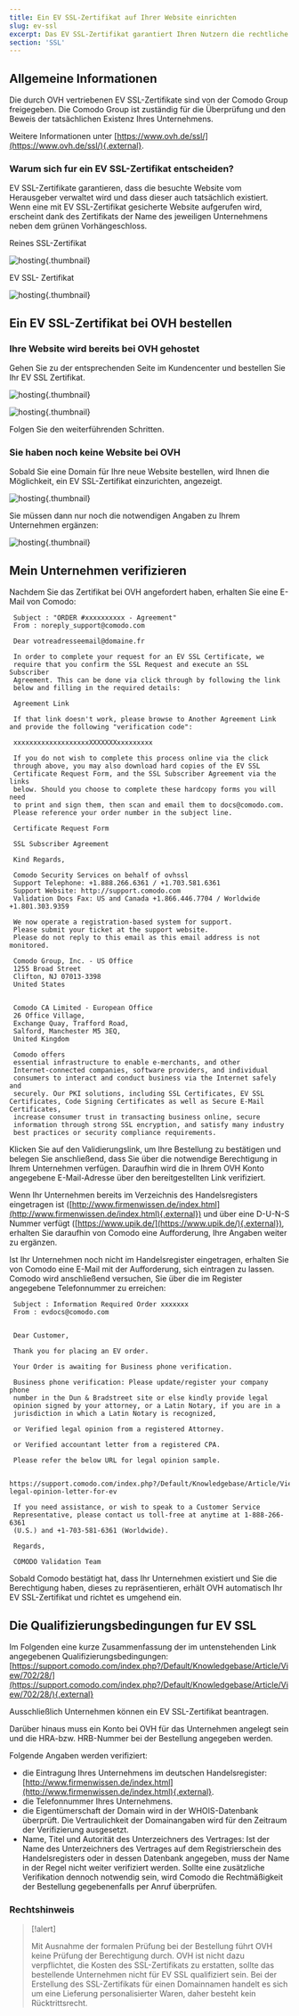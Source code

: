 ```yaml
---
title: Ein EV SSL-Zertifikat auf Ihrer Website einrichten
slug: ev-ssl
excerpt: Das EV SSL-Zertifikat garantiert Ihren Nutzern die rechtliche Existenz des Unternehmens und belegt die absolute Vertrauenswürdigkeit Ihrer Seite
section: 'SSL'
---
```



## Allgemeine Informationen
Die durch OVH vertriebenen EV SSL-Zertifikate sind von der Comodo Group freigegeben. Die Comodo Group ist zuständig für die Überprüfung und den Beweis der tatsächlichen Existenz Ihres Unternehmens.

Weitere Informationen unter [https://www.ovh.de/ssl/](https://www.ovh.de/ssl/){.external}.


### Warum sich fur ein EV SSL-Zertifikat entscheiden?
EV SSL-Zertifikate garantieren, dass die besuchte Website vom Herausgeber verwaltet wird und dass dieser auch tatsächlich existiert. Wenn eine mit EV SSL-Zertifikat gesicherte Website aufgerufen wird, erscheint dank des Zertifikats der Name des jeweiligen Unternehmens neben dem grünen Vorhängeschloss.

Reines SSL-Zertifikat


![hosting](images/ssl_non_EV.png){.thumbnail}

EV SSL- Zertifikat


![hosting](images/ssl_EV.png){.thumbnail}


## Ein EV SSL-Zertifikat bei OVH bestellen

### Ihre Website wird bereits bei OVH gehostet
Gehen Sie zu der entsprechenden Seite im Kundencenter und bestellen Sie Ihr EV SSL Zertifikat.


![hosting](images/step1.png){.thumbnail}


![hosting](images/step2.png){.thumbnail}

Folgen Sie den weiterführenden Schritten.


### Sie haben noch keine Website bei OVH
Sobald Sie eine Domain für Ihre neue Website bestellen, wird Ihnen die Möglichkeit, ein EV SSL-Zertifikat einzurichten, angezeigt.


![hosting](images/step3.png){.thumbnail}

Sie müssen dann nur noch die notwendigen Angaben zu Ihrem Unternehmen ergänzen:


![hosting](images/step4.png){.thumbnail}


## Mein Unternehmen verifizieren
Nachdem Sie das Zertifikat bei OVH angefordert haben, erhalten Sie eine E-Mail von Comodo:

```
 Subject : "ORDER #xxxxxxxxxx - Agreement"
 From : noreply_support@comodo.com
 
 Dear votreadresseemail@domaine.fr
 
 In order to complete your request for an EV SSL Certificate, we
 require that you confirm the SSL Request and execute an SSL Subscriber
 Agreement. This can be done via click through by following the link
 below and filling in the required details:
 
 Agreement Link
 
 If that link doesn't work, please browse to Another Agreement Link and provide the following "verification code":
 
 xxxxxxxxxxxxxxxxxxxXXXXXXXxxxxxxxxx
 
 If you do not wish to complete this process online via the click
 through above, you may also download hard copies of the EV SSL
 Certificate Request Form, and the SSL Subscriber Agreement via the links
 below. Should you choose to complete these hardcopy forms you will need
 to print and sign them, then scan and email them to docs@comodo.com.
 Please reference your order number in the subject line.
 
 Certificate Request Form
 
 SSL Subscriber Agreement
 
 Kind Regards,
 
 Comodo Security Services on behalf of ovhssl
 Support Telephone: +1.888.266.6361 / +1.703.581.6361
 Support Website: http://support.comodo.com
 Validation Docs Fax: US and Canada +1.866.446.7704 / Worldwide +1.801.303.9359
 
 We now operate a registration-based system for support.
 Please submit your ticket at the support website.
 Please do not reply to this email as this email address is not monitored.
 
 Comodo Group, Inc. - US Office
 1255 Broad Street
 Clifton, NJ 07013-3398
 United States
 
 
 Comodo CA Limited - European Office
 26 Office Village,
 Exchange Quay, Trafford Road,
 Salford, Manchester M5 3EQ,
 United Kingdom
 
 Comodo offers
 essential infrastructure to enable e-merchants, and other
 Internet-connected companies, software providers, and individual
 consumers to interact and conduct business via the Internet safely and
 securely. Our PKI solutions, including SSL Certificates, EV SSL Certificates, Code Signing Certificates as well as Secure E-Mail Certificates,
 increase consumer trust in transacting business online, secure
 information through strong SSL encryption, and satisfy many industry
 best practices or security compliance requirements.
```

Klicken Sie auf den Validierungslink, um Ihre Bestellung zu bestätigen und belegen Sie anschließend, dass Sie über die notwendige Berechtigung in Ihrem Unternehmen verfügen.  Daraufhin wird die in Ihrem OVH Konto angegebene E-Mail-Adresse über den bereitgestellten Link verifiziert.

Wenn Ihr Unternehmen bereits im Verzeichnis des Handelsregisters eingetragen ist ([http://www.firmenwissen.de/index.html](http://www.firmenwissen.de/index.html){.external}) und über eine D-U-N-S Nummer verfügt ([https://www.upik.de/](https://www.upik.de/){.external}), erhalten Sie daraufhin von Comodo eine Aufforderung, Ihre Angaben weiter zu ergänzen.

Ist Ihr Unternehmen noch nicht im Handelsregister eingetragen, erhalten Sie von Comodo eine E-Mail mit der Aufforderung, sich eintragen zu lassen. Comodo wird anschließend versuchen, Sie über die im Register angegebene Telefonnummer zu erreichen:

```
 Subject : Information Required Order xxxxxxx
 From : evdocs@comodo.com
 
 
 Dear Customer,
 
 Thank you for placing an EV order.
 
 Your Order is awaiting for Business phone verification.
 
 Business phone verification: Please update/register your company phone
 number in the Dun & Bradstreet site or else kindly provide legal
 opinion signed by your attorney, or a Latin Notary, if you are in a
 jurisdiction in which a Latin Notary is recognized,
 
 or Verified legal opinion from a registered Attorney.
 
 or Verified accountant letter from a registered CPA.
 
 Please refer the below URL for legal opinion sample.
 
 https://support.comodo.com/index.php?/Default/Knowledgebase/Article/View/900/87/sample-legal-opinion-letter-for-ev
 
 If you need assistance, or wish to speak to a Customer Service
 Representative, please contact us toll-free at anytime at 1-888-266-6361
 (U.S.) and +1-703-581-6361 (Worldwide).
 
 Regards,
 
 COMODO Validation Team
```

Sobald Comodo bestätigt hat, dass Ihr Unternehmen existiert und Sie die Berechtigung haben, dieses zu repräsentieren, erhält OVH automatisch Ihr EV SSL-Zertifikat und richtet es umgehend ein.


## Die Qualifizierungsbedingungen fur EV SSL
Im Folgenden eine kurze Zusammenfassung der im untenstehenden Link angegebenen Qualifizierungsbedingungen: [https://support.comodo.com/index.php?/Default/Knowledgebase/Article/View/702/28/](https://support.comodo.com/index.php?/Default/Knowledgebase/Article/View/702/28/){.external}

Ausschließlich Unternehmen können ein EV SSL-Zertifikat beantragen.

Darüber hinaus muss ein Konto bei OVH für das Unternehmen angelegt sein und die HRA-bzw. HRB-Nummer bei der Bestellung angegeben werden.

Folgende Angaben werden verifiziert:

- die Eintragung Ihres Unternehmens im deutschen Handelsregister: [http://www.firmenwissen.de/index.html](http://www.firmenwissen.de/index.html){.external}.
- die Telefonnummer Ihres Unternehmens.
- die Eigentümerschaft der Domain wird in der WHOIS-Datenbank überprüft. Die Vertraulichkeit der Domainangaben wird für den Zeitraum der Verifizierung ausgesetzt.
- Name, Titel und Autorität des Unterzeichners des Vertrages: Ist der Name des Unterzeichners des Vertrages auf dem Registrierschein des Handelsregisters oder in dessen Datenbank angegeben, muss der Name in der Regel nicht weiter verifiziert werden. Sollte eine zusätzliche Verifikation dennoch notwendig sein, wird Comodo die Rechtmäßigkeit der Bestellung gegebenenfalls per Anruf überprüfen.


### Rechtshinweis


> [!alert]
>
> Mit Ausnahme der formalen Prüfung bei der Bestellung führt OVH keine Prüfung der Berechtigung durch. OVH ist nicht dazu verpflichtet, die Kosten des SSL-Zertifikats zu erstatten, sollte das bestellende Unternehmen nicht für EV SSL qualifiziert sein.
> Bei der Erstellung des SSL-Zertifikats für einen Domainnamen handelt es sich um eine Lieferung personalisierter Waren, daher besteht kein Rücktrittsrecht.
> 
